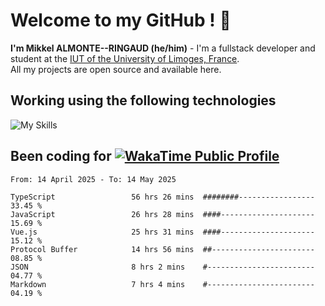 # Welcome to my GitHub ! 🌃

**I'm Mikkel ALMONTE--RINGAUD (he/him)** - I'm a fullstack developer and student at the [IUT of the University of Limoges, France](https://iut.unilim.fr). \
All my projects are open source and available here.

## Working using the following technologies

![My Skills](https://skillicons.dev/icons?i=solidjs,pnpm,nodejs,ts,js,vercel,netlify,html,css,rust,astro,git,vue,md,electron,figma,github,bash,bun,cloudflare,py,tailwind,nginx,npm,tauri,vite,zig,yarn,windicss,dart,flutter,kotlin&theme=dark)

## Been coding for [![WakaTime Public Profile](https://wakatime.com/badge/user/0839e595-e07a-435c-8d59-ed95f2a3d6dd.svg?style=flat-square)](https://wakatime.com/@0839e595-e07a-435c-8d59-ed95f2a3d6dd)

<!--START_SECTION:waka-->

```plain
From: 14 April 2025 - To: 14 May 2025

TypeScript                 56 hrs 26 mins  ########-----------------   33.45 %
JavaScript                 26 hrs 28 mins  ####---------------------   15.69 %
Vue.js                     25 hrs 31 mins  ####---------------------   15.12 %
Protocol Buffer            14 hrs 56 mins  ##-----------------------   08.85 %
JSON                       8 hrs 2 mins    #------------------------   04.77 %
Markdown                   7 hrs 4 mins    #------------------------   04.19 %
```

<!--END_SECTION:waka-->

